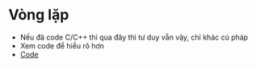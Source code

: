 # Vòng lặp
- Nếu đã code C/C++ thì qua đây thì tư duy vẫn vậy, chỉ khác cú pháp
- Xem code để hiểu rõ hơn
- [Code](https://github.com/K1ethoang/SQL-Server/blob/main/15.0.%20V%C3%B2ng%20l%E1%BA%B7p%20(T_SQL)/v%C3%B2ng%20l%E1%BA%B7p.sql)
